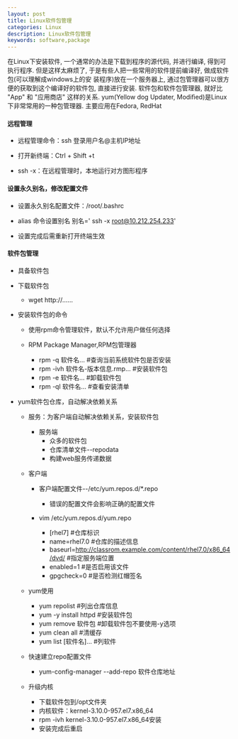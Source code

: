 ```yaml
---
layout: post
title: Linux软件包管理
categories: Linux
description: Linux软件包管理
keywords: software,package
---
```



在Linux下安装软件, 一个通常的办法是下载到程序的源代码, 并进行编译, 得到可执行程序.
但是这样太麻烦了, 于是有些人把一些常用的软件提前编译好, 做成软件包(可以理解成windows上的安 装程序)放在一个服务器上, 通过包管理器可以很方便的获取到这个编译好的软件包, 直接进行安装.
软件包和软件包管理器, 就好比 "App" 和 "应用商店" 这样的关系.
yum(Yellow dog Updater, Modiﬁed)是Linux下非常常用的一种包管理器. 主要应用在Fedora, RedHat


#### 远程管理

- 远程管理命令：ssh 登录用户名@主机IP地址

- 打开新终端：Ctrl + Shift +t

- ssh -x：在远程管理时，本地运行对方图形程序

#### 设置永久别名，修改配置文件

- 设置永久别名配置文件：/root/.bashrc

- alias 命令设置别名 别名=' ssh -x root@10.212.254.233'

- 设置完成后需重新打开终端生效

#### 软件包管理

- 具备软件包

- 下载软件包
	- wget http://......

- 安装软件包的命令
	
	- 使用rpm命令管理软件，默认不允许用户做任何选择

	- RPM Package Manager,RPM包管理器
		- rpm -q 软件名... 	#查询当前系统软件包是否安装
		- rpm -ivh 软件名-版本信息.rmp... 		#安装软件包
		- rpm -e 软件名... 	#卸载软件包
		- rpm -ql 软件名... 	#查看安装清单

- yum软件包仓库，自动解决依赖关系

	- 服务：为客户端自动解决依赖关系，安装软件包
		- 服务端
			- 众多的软件包
			- 仓库清单文件--repodata
			- 构建web服务传递数据

	- 客户端

		- 客户端配置文件--/etc/yum.repos.d/*.repo
			- 错误的配置文件会影响正确的配置文件

		- vim /etc/yum.repos.d/yum.repo
			- [rhel7] 			#仓库标识
			- name=rhel7.0	      #仓库的描述信息
			- baseurl=http://classrom.example.com/content/rhel7.0/x86_64/dvd/ 	#指定服务端位置
			- enabled=1 	      #是否启用该文件
			- gpgcheck=0 	      #是否检测红帽签名

	- yum使用
		- yum repolist			#列出仓库信息
		- yum -y install httpd	  	#安装软件包
		- yum remove 软件包	 #卸载软件包不要使用-y选项
		- yum clean all			 #清缓存
		- yum list [软件名]...		 #列软件

	- 快速建立repo配置文件
		- yum-config-manager --add-repo 软件仓库地址

	- 升级内核
		- 下载软件包到/opt文件夹
		- 内核软件：kernel-3.10.0-957.el7.x86_64
		- rpm -ivh kernel-3.10.0-957.el7.x86_64安装
		- 安装完成后重启


